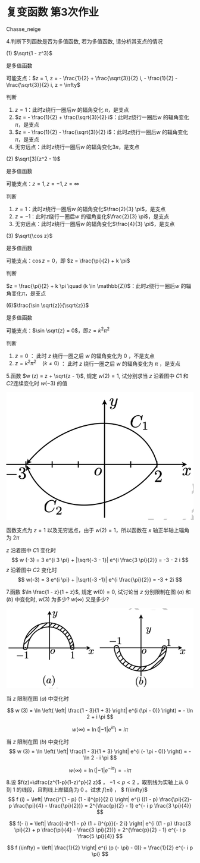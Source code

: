 # 复变函数 第3次作业

Chasse_neige

4.判断下列函数是否为多值函数, 若为多值函数, 请分析其支点的情况

(1) $\sqrt{1 - z^3}$

是多值函数

可能支点：$z = 1, z = - \frac{1}{2} + \frac{\sqrt{3}}{2} i, - \frac{1}{2} - \frac{\sqrt{3}}{2} i, z = \infty$

判断

1. $z=1$：此时$z$绕行一圈后$w$ 的辐角变化 $\pi$，是支点
2. $z = - \frac{1}{2} + \frac{\sqrt{3}}{2} i$：此时$z$绕行一圈后$w$ 的辐角变化$\pi$，是支点
3. $z = - \frac{1}{2} - \frac{\sqrt{3}}{2} i$：此时$z$绕行一圈后$w$ 的辐角变化$\pi$，是支点
4. 无穷远点：此时$z$绕行一圈后$w$ 的辐角变化$3 \pi$，是支点

(2) $\sqrt[3]{z^2 - 1}$

是多值函数

可能支点：$z = 1, z = -1, z = \infty$

判断

1. $z = 1$：此时$z$绕行一圈后$w$ 的辐角变化$\frac{2}{3} \pi$，是支点
2. $z = - 1$：此时$z$绕行一圈后$w$ 的辐角变化$\frac{2}{3} \pi$，是支点
3. 无穷远点：此时$z$绕行一圈后$w$ 的辐角变化$\frac{4}{3} \pi$，是支点

(3) $\sqrt{\cos z}$

是多值函数

可能支点：$\cos z = 0$，即 $z = \frac{\pi}{2} + k \pi$

判断

$z = \frac{\pi}{2} + k \pi \quad (k \in \mathbb{Z})$：此时$z$绕行一圈后$w$ 的辐角变化$\pi$，是支点

(6)$\frac{\sin \sqrt{z}}{\sqrt{z}}$

是多值函数

可能支点：$\sin \sqrt{z} = 0$，即$z = k^{2} \pi^{2}$

判断

1. $z = 0$ ： 此时 $z$ 绕行一圈之后 $w$ 的辐角变化为 $0$ ，不是支点
2. $z = k^{2} \pi^{2} \quad (k \neq 0)$ ： 此时 $z$ 绕行一圈之后 $w$ 的辐角变化为 $\pi$ ，是支点

5.函数 $w (z) = z + \sqrt{z - 1}$, 规定 $w(2) =1$, 试分别求当 $z$ 沿着图中 $C1$ 和 $C2$连续变化时 $w(−3)$ 的值

![image-20250425155000791](image-20250425155000791.png)

函数支点为 $z = 1$ 以及无穷远点，由于 $w (2) = 1$，所以函数在 $x$ 轴正半轴上辐角为 $2 \pi$

$z$ 沿着图中 $C1$ 变化时
$$
w (-3) = 3 e^{i 3 \pi} + |\sqrt{-3 - 1}| e^{i \frac{3 \pi}{2}} = -3 - 2 i
$$
$z$ 沿着图中 $C2$ 变化时 
$$
w(-3) = 3 e^{i \pi} + |\sqrt{-3 -1}| e^{i \frac{\pi}{2}} = -3 + 2i
$$


7.函数 $\ln \frac{1 - z}{1 + z}$, 规定 $w(0) = 0$, 试讨论当 $z$ 分别限制在图 $(a)$ 和 $(b)$ 中变化时, $w(3)$ 为多少? $w(∞)$ 又是多少?

![image-20250425160157331](image-20250425160157331.png)

当 $z$ 限制在图 $(a)$  中变化时

$$
w (3) = \ln \left( \left| \frac{1 - 3}{1 + 3} \right| e^{i (\pi - 0)} \right) = - \ln 2 + i \pi
$$

$$
w (\infty) = \ln \left( \left| -1 \right| e^{i \pi} \right) = i \pi
$$

当 $z$ 限制在图 $(b)$  中变化时
$$
w (3) = \ln \left( \left| \frac{1 - 3}{1 + 3} \right| e^{i (- \pi - 0)} \right) = - \ln 2 - i \pi
$$

$$
w (\infty) = \ln ( \left| -1 \right| e^{- i \pi}) = - i \pi
$$

8.设 $f(z)=\dfrac{z^{1-p}(1-z)^p}{2 z}$ ， $-1 < p < 2$ ，取割线为实轴上从 $0$ 到 $1$ 的线段，且割线上岸辐角为 $0$ 。试求 $f(\pm \mathrm{i})$ ， $ f(\infty)$  
$$
f  (i) = \left| \frac{i^{1 - p} (1 - i)^{p}}{2 i} \right| e^{i ((1 - p) \frac{\pi}{2}- p \frac{\pi}{4} - \frac{\pi}{2})} = 2^{\frac{p}{2} - 1} e^{- i p \frac{3 \pi}{4}}
$$

$$
f(- i) = \left| \frac{(-i)^{1 - p} (1 + i)^{p}}{- 2 i} \right| e^{i ((1 - p) \frac{3 \pi}{2} + p \frac{\pi}{4} - \frac{3 \pi}{2})} = 2^{\frac{p}{2} - 1} e^{- i p \frac{5 \pi}{4}}
$$

$$
f (\infty) = \left| \frac{1}{2} \right| e^{i (p (- \pi) - 0)} = \frac{1}{2} e^{- i p \pi}
$$
